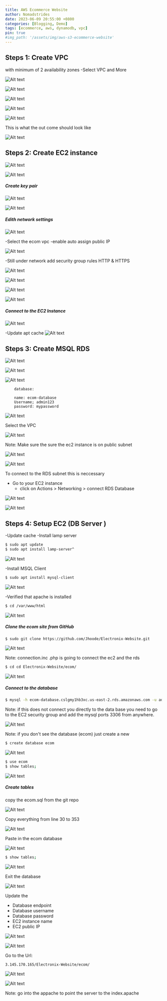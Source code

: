 ```yaml
---
title: AWS Ecommerce Website
author: Nomadstrides
date: 2023-06-09 20:55:00 +0800
categories: [Blogging, Demo]
tags: [ecommerce, aws, dynamodb, vpc]
pin: true
#img_path: '/assets/img/aws-s3-ecommerce-website'
---
```


Steps 1: Create VPC 
--
with minimum of 2 availability zones
-Select VPC and More

![Alt text](</assets/img/aws-ecommerce-website/20230625123219.png>)

![Alt text](</assets/img/aws-ecommerce-website/20230625123320.png>)

![Alt text](</assets/img/aws-ecommerce-website/20230625123605.png>)

![Alt text](</assets/img/aws-ecommerce-website/20230625123721.png>)

![Alt text](</assets/img/aws-ecommerce-website/20230625123919.png>)

This is what the out come should look like

![Alt text](</assets/img/aws-ecommerce-website/20230625124123.png>)

Steps 2: Create EC2 instance
--

![Alt text](</assets/img/aws-ecommerce-website/20230625124310.png>)

![Alt text](</assets/img/aws-ecommerce-website/20230625124445.png>)

##### Create key pair

![Alt text](</assets/img/aws-ecommerce-website/20230625124814.png>)

![Alt text](</assets/img/aws-ecommerce-website/20230625124951.png>)

##### Edith network settings

![Alt text](</assets/img/aws-ecommerce-website/20230625125042.png>)

-Select the ecom vpc
-enable auto assign public IP

![Alt text](</assets/img/aws-ecommerce-website/20230625125615.png>)

-Still under network add security group rules
HTTP & HTTPS

![Alt text](</assets/img/aws-ecommerce-website/20230625125921.png>)

![Alt text](</assets/img/aws-ecommerce-website/20230625130824.png>)

![Alt text](</assets/img/aws-ecommerce-website/20230625130900.png>)

![Alt text](</assets/img/aws-ecommerce-website/20230625130918.png>)

##### Connect to the EC2 Instance

![Alt text](</assets/img/aws-ecommerce-website/20230625131056.png>)

-Update apt cache
![Alt text](</assets/img/aws-ecommerce-website/20230625133330.png>)

Steps 3: Create MSQL RDS
--

![Alt text](</assets/img/aws-ecommerce-website/20230625133547.png>)

![Alt text](</assets/img/aws-ecommerce-website/20230625133807.png>)

![Alt text](</assets/img/aws-ecommerce-website/20230625133935.png>)

```
	database:

	name: ecom-database
	Username; admin123
	password: mypassword
```

![Alt text](</assets/img/aws-ecommerce-website/20230625134150.png>)

Select the VPC

![Alt text](</assets/img/aws-ecommerce-website/20230625205901.png>)

Note: Make sure the sure the ec2 instance  is on public subnet

![Alt text](</assets/img/aws-ecommerce-website/20230625205339.png>)

![Alt text](</assets/img/aws-ecommerce-website/20230625205526.png>)

To connect to the RDS subnet this is neccessary 
- Go to your EC2 instance 
	- click on Actions > Networking > connect RDS Database

![Alt text](</assets/img/aws-ecommerce-website/20230625205655.png>)

![Alt text](</assets/img/aws-ecommerce-website/20230625205755.png>)	

Steps 4: Setup EC2 (DB Server )
--

-Update cache
-Install lamp server

```bash
$ sudo apt update
$ sudo apt install lamp-server^
```

![Alt text](</assets/img/aws-ecommerce-website/20230625175040.png>)

-Install MSQL Client

```bash
$ sudo apt install mysql-client
```
![Alt text](</assets/img/aws-ecommerce-website/20230625175330.png>)	
	
-Verified that apache is installed

```bash
$ cd /var/www/html
```

![Alt text](</assets/img/aws-ecommerce-website/20230625175515.png>)	

##### Clone the ecom site from GitHub

```bash
$ sudo git clone https://github.com/Jhoode/Electronix-Website.git
```

![Alt text](</assets/img/aws-ecommerce-website/20230625195802.png>)		

Note: connection.inc .php is going to connect the ec2 and the rds

```bash
$ cd cd Electronix-Website/ecom/
```
![Alt text](</assets/img/aws-ecommerce-website/20230625200428.png>)	 
	 
##### Connect to the database
	
```bash
$ mysql -h ecom-database.cslgmy1hb3xc.us-east-2.rds.amazonaws.com -u admin123 -p
```

Note: if this does not connect you directly to the data base you need to go to the EC2 security group and add the mysql ports 3306 from anywhere.

![Alt text](</assets/img/aws-ecommerce-website/20230625200726.png>)	

Note: if you don't see the database (ecom) just create a new

```bash
$ create database ecom
```

![Alt text](</assets/img/aws-ecommerce-website/20230625200502.png>)				
				
```bash
$ use ecom
$ show tables;
```

![Alt text](</assets/img/aws-ecommerce-website/20230625202516.png>)
			
##### Create tables 
copy the ecom.sql from the git repo

![Alt text](</assets/img/aws-ecommerce-website/20230625201106.png>)

Copy everything from line 30 to 353

![Alt text](</assets/img/aws-ecommerce-website/20230625201217.png>)	

Paste in the ecom database 

![Alt text](</assets/img/aws-ecommerce-website/20230625201441.png>)		

```bash
$ show tables;
```
![Alt text](</assets/img/aws-ecommerce-website/20230625202711.png>)	
	
Exit the database

![Alt text](</assets/img/aws-ecommerce-website/20230625203837.png>)

Update the 

- Database endpoint
- Database username
- Database password
- EC2 instance name
- EC2 public IP


![Alt text](</assets/img/aws-ecommerce-website/20230625203707.png>)

![Alt text](</assets/img/aws-ecommerce-website/20230625204436.png>)

Go to the Url: 

```bash
3.145.170.165/Electronix-Website/ecom/
```
![Alt text](</assets/img/aws-ecommerce-website/20230625204547.png>)	

![Alt text](</assets/img/aws-ecommerce-website/20230625210743.png>)

Note: go into the appache to point the server to the index.apache